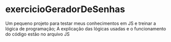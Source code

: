 # exercicioGeradorDeSenhas

Um pequeno projeto para testar meus conhecimentos em JS e treinar a lógica de programação;
A explicação das lógicas usadas e o funcionamento do código estão no arquivo JS
